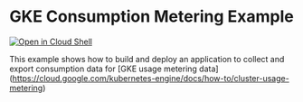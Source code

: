 # GKE Consumption Metering Example

[![Open in Cloud Shell](https://gstatic.com/cloudssh/images/open-btn.svg)](https://ssh.cloud.google.com/cloudshell/editor?cloudshell_git_repo=https://github.com/GoogleCloudPlatform/kubernetes-engine-samples&cloudshell_tutorial=README.md&cloudshell_workspace=gke-consumption)

This example shows how to build and deploy an application to collect and export consumption data for [GKE usage metering data] (https://cloud.google.com/kubernetes-engine/docs/how-to/cluster-usage-metering)